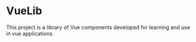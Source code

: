 # VueLib

This project is a library of Vue components developed for learning and use in vue applications.